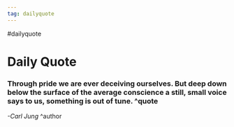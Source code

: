 ```yaml
---
tag: dailyquote
---
```


#dailyquote

# Daily Quote

### Through pride we are ever deceiving ourselves. But deep down below the surface of the average conscience a still, small voice says to us, something is out of tune. ^quote
*-Carl Jung* ^author
